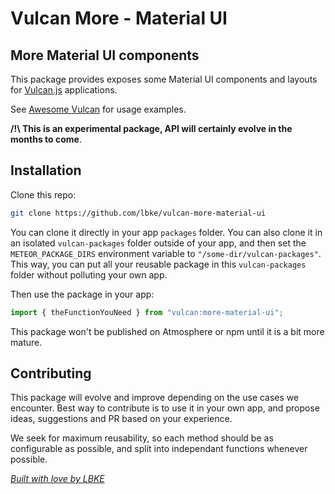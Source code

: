 # Vulcan More - Material UI

## More Material UI components

This package provides exposes some Material UI components and layouts for [Vulcan.js](http://vulcanjs.org/) applications.

See [Awesome Vulcan](https://www.awesome-vulcan.com) for usage examples.

**/!\ This is an experimental package, API will certainly evolve in the months to come**.

## Installation

Clone this repo:

```sh
git clone https://github.com/lbke/vulcan-more-material-ui
```

You can clone it directly in your app `packages` folder. You can also clone it in an isolated `vulcan-packages` folder outside of your app, and then set the `METEOR_PACKAGE_DIRS` environment variable to `"/some-dir/vulcan-packages"`. This way, you can put all your reusable package in this `vulcan-packages` folder without polluting your own app.

Then use the package in your app:

```js
import { theFunctionYouNeed } from "vulcan:more-material-ui";
```

This package won't be published on Atmosphere or npm until it is a bit more mature.

## Contributing

This package will evolve and improve depending on the use cases we encounter. Best way to contribute is to use it in your own app, and propose ideas, suggestions and PR based on your experience.

We seek for maximum reusability, so each method should be as configurable as possible, and split into independant functions whenever possible.

_[Built with love by LBKE](https://github.com/lbke)_
